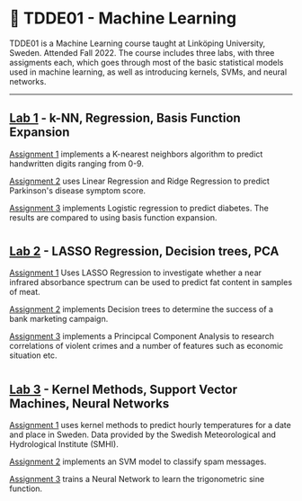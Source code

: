 # 🤖 TDDE01 - Machine Learning

TDDE01 is a Machine Learning course taught at Linköping University, Sweden. Attended Fall 2022. The course includes three labs, with three assigments each, which goes through most of the basic statistical models used in machine learning, as well as introducing kernels, SVMs, and neural networks.

---

## [Lab 1](https://github.com/jakeberggren/TDDE01-Machine-Learning/tree/main/lab1) - k-NN, Regression, Basis Function Expansion

[Assignment 1](https://github.com/jakeberggren/TDDE01-Machine-Learning/blob/main/lab1/assignment_1.R) implements a K-nearest neighbors algorithm to predict handwritten digits ranging from 0-9.

[Assignment 2](https://github.com/jakeberggren/TDDE01-Machine-Learning/blob/main/lab1/assignment_2.R) uses Linear Regression and Ridge Regression to predict Parkinson's disease symptom score.

[Assignment 3](https://github.com/jakeberggren/TDDE01-Machine-Learning/blob/main/lab1/assignment_3.R) implements Logistic regression to predict diabetes. The results are compared to using basis function expansion.

#

## [Lab 2](https://github.com/jakeberggren/TDDE01-Machine-Learning/tree/main/lab2) - LASSO Regression, Decision trees, PCA

[Assignment 1](https://github.com/jakeberggren/TDDE01-Machine-Learning/blob/main/lab2/assignment_1.R) Uses LASSO Regression to investigate whether a near infrared absorbance spectrum can be used to predict fat content in samples of meat.

[Assignment 2](https://github.com/jakeberggren/TDDE01-Machine-Learning/blob/main/lab2/assignment_2.R) implements Decision trees to determine the success of a bank marketing campaign.

[Assignment 3](https://github.com/jakeberggren/TDDE01-Machine-Learning/blob/main/lab2/assignment_3.R) implements a Principcal Component Analysis to research correlations of violent crimes and a number of features such as economic situation etc.

#

## [Lab 3](https://github.com/jakeberggren/TDDE01-Machine-Learning/tree/main/lab3) - Kernel Methods, Support Vector Machines, Neural Networks

[Assignment 1](https://github.com/jakeberggren/TDDE01-Machine-Learning/blob/main/lab3/assignment_1.R) uses kernel methods to predict hourly temperatures for a date and place in Sweden. Data provided by the Swedish Meteorological and Hydrological Institute (SMHI).

[Assignment 2](https://github.com/jakeberggren/TDDE01-Machine-Learning/blob/main/lab3/assignment_2.R) implements an SVM model to classify spam messages.

[Assignment 3](https://github.com/jakeberggren/TDDE01-Machine-Learning/blob/main/lab3/assignment_3.R) trains a Neural Network to learn the trigonometric sine function.
